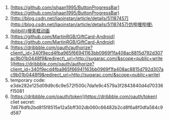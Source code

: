 1. [https://github.com/ishaan1995/ButtonProgressBar](https://github.com/ishaan1995/ButtonProgressBar)
2. [http://blog.csdn.net/liaoinstan/article/details/51187457](http://blog.csdn.net/liaoinstan/article/details/51187457)仿哔哩哔哩\(bilibili\)搜索框动画
3. [https://github.com/MartinRGB/GiftCard-Android](https://github.com/MartinRGB/GiftCard-Android)
4. [https://dribbble.com/oauth/authorize?client\_id=340f9ecd4fba965f66941163bb0969f1fa408ac8815d792d307ac9b01b0448f9&redirect\_uri=http://sugarac.com/&scope=public+write](https://dribbble.com/oauth/authorize?client_id=340f9ecd4fba965f66941163bb0969f1fa408ac8815d792d307ac9b01b0448f9&redirect_uri=http://sugarac.com/&scope=public+write)
5. temporary code: e3de282e125d09d9c6c9e572f500c7dafe9c4579a3f2843840d4d70336f15081
6. [https://dribbble.com/oauth/token](https://dribbble.com/oauth/token)
   cliet secret: 7d676dfb2bd815f8515e12a5bff302db060c66482b2cd8f6a8f0dfa584c9d587



